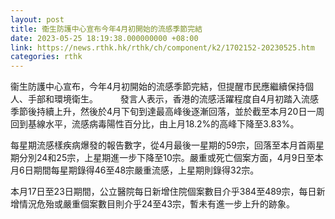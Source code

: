 ```yaml
---
layout: post
title: 衞生防護中心宣布今年4月初開始的流感季節完結
date: 2023-05-25 18:19:38.000000000 +08:00
link: https://news.rthk.hk/rthk/ch/component/k2/1702152-20230525.htm
categories: rthk
---
```


衞生防護中心宣布，今年4月初開始的流感季節完結，但提醒市民應繼續保持個人、手部和環境衛生。
　　 
發言人表示，香港的流感活躍程度自4月初踏入流感季節後持續上升，然後於4月下旬到達最高峰後逐漸回落，並於截至本月20日一周回到基線水平，流感病毒陽性百分比，由上月18.2%的高峰下降至3.83%。
 
每星期流感樣疾病爆發的報告數字，從4月最後一星期的59宗，回落至本月首兩星期分別24和25宗，上星期進一步下降至10宗。嚴重或死亡個案方面，4月9日至本月6日期間每星期錄得46至48宗嚴重流感，上星期則錄得32宗。
 
本月17日至23日期間，公立醫院每日新增住院個案數目介乎384至489宗，每日新增情況危殆或嚴重個案數目則介乎24至43宗，暫未有進一步上升的跡象。
